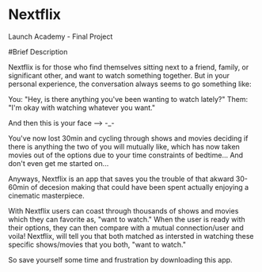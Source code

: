 # Nextflix
Launch Academy - Final Project

#Brief Description

Nextflix is for those who find themselves sitting next to a friend, family, or significant other,
and want to watch something together. But in your personal experience, the conversation always seems
to go something like:

You: "Hey, is there anything you've been wanting to watch lately?"
Them: "I'm okay with watching whatever you want."

And then this is your face --> -_-

You've now lost 30min and cycling through shows and movies deciding if there is anything the two of you will mutually like, 
which has now taken movies out of the options due to your time constraints of bedtime... And don't even get me started on...

Anyways, Nextflix is an app that saves you the trouble of that akward 30-60min of decesion making that could have
been spent actually enjoying a cinematic masterpiece.

With Nextflix users can coast through thousands of shows and movies which they can favorite as, "want to watch." When 
the user is ready with their options, they can then compare with a mutual connection/user and voila! Nextflix, will
tell you that both matched as intersted in watching these specific shows/movies that you both, "want to watch."

So save yourself some time and frustration by downloading this app.
